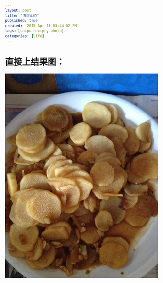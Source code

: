 ```yaml
---
layout: post
title: "清炒山药"
published: true
created:  2013 Apr 11 03:44:02 PM
tags: [caipu-recipe, photo]
categories: [life]
---
```


# 直接上结果图：

![qingchaoshanyao](/images/qingchaoshanyao.jpg "qingchaoshanyao")

